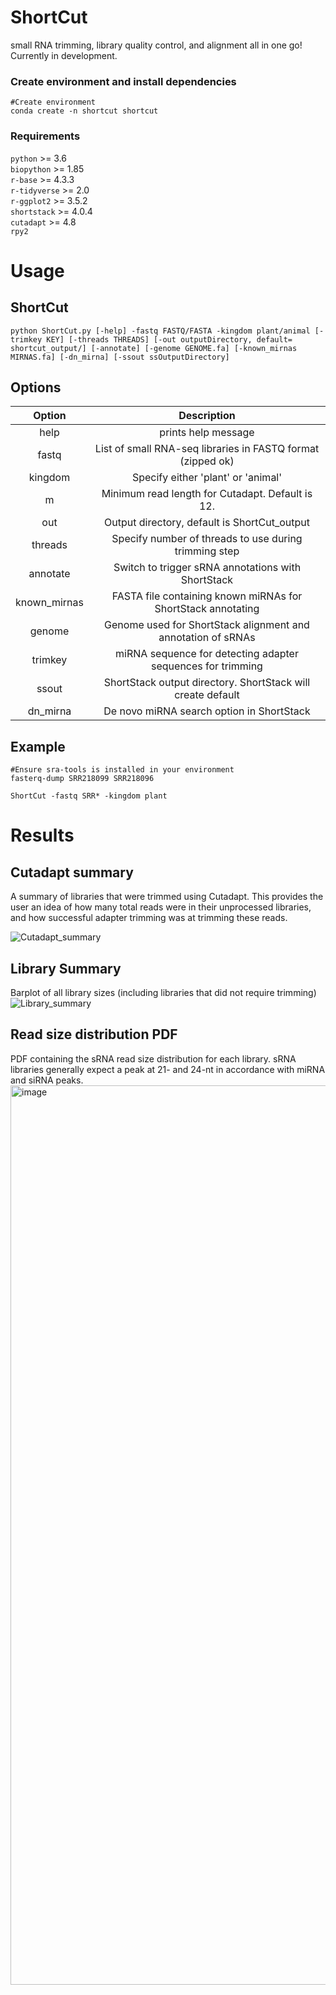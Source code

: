 # ShortCut
small RNA trimming, library quality control, and alignment all in one go! Currently in development.


### Create environment and install dependencies
```
#Create environment
conda create -n shortcut shortcut
```
### Requirements
`python` >= 3.6  
`biopython` >= 1.85  
`r-base` >= 4.3.3  
`r-tidyverse` >= 2.0  
`r-ggplot2` >= 3.5.2  
`shortstack` >= 4.0.4  
`cutadapt` >= 4.8   
`rpy2`



# Usage

## ShortCut
```
python ShortCut.py [-help] -fastq FASTQ/FASTA -kingdom plant/animal [-trimkey KEY] [-threads THREADS] [-out outputDirectory, default= shortcut_output/] [-annotate] [-genome GENOME.fa] [-known_mirnas MIRNAS.fa] [-dn_mirna] [-ssout ssOutputDirectory]
```

## Options

|Option     |Description                                                     |
|:---------:|:-----------------------------------------------------------:   |
|help       | prints help message                                            |
|fastq      | List of small RNA-seq libraries in FASTQ format (zipped ok)    |
|kingdom    | Specify either 'plant' or 'animal'                             |
|m          | Minimum read length for Cutadapt. Default is 12.               |
|out        | Output directory, default is ShortCut_output                   |
|threads    | Specify number of threads to use during trimming step          |
|annotate   | Switch to trigger sRNA annotations with ShortStack             |
|known_mirnas| FASTA file containing known miRNAs for ShortStack annotating  |
|genome     | Genome used for ShortStack alignment and annotation of sRNAs   |
|trimkey    | miRNA sequence for detecting adapter sequences for trimming    |
|ssout      | ShortStack output directory. ShortStack will create default    |
|dn_mirna   | De novo miRNA search option in ShortStack                      |


## Example

```
#Ensure sra-tools is installed in your environment
fasterq-dump SRR218099 SRR218096

ShortCut -fastq SRR* -kingdom plant
```

# Results
## Cutadapt summary
A summary of libraries that were trimmed using Cutadapt. This provides the user an idea of how many total reads were in their unprocessed libraries, and how successful adapter trimming was at trimming these reads.

![Cutadapt_summary](https://github.com/user-attachments/assets/61996985-6490-4810-8daf-146b8dcffaef)

## Library Summary 
Barplot of all library sizes (including libraries that did not require trimming)
![Library_summary](https://github.com/user-attachments/assets/031fa326-e5be-4465-a818-88236d138316)

## Read size distribution PDF
PDF containing the sRNA read size distribution for each library. sRNA libraries generally expect a peak at 21- and 24-nt in accordance with miRNA and siRNA peaks.
<img width="1439" alt="image" src="https://github.com/user-attachments/assets/5882e7e0-ae73-42f0-8bc5-8bd153b9c4d3" />


